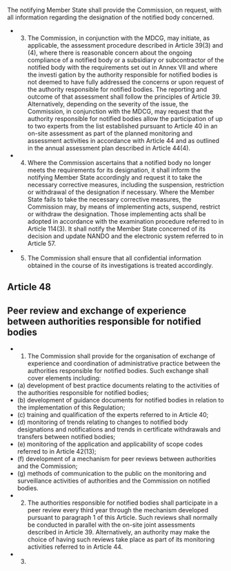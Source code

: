 The  notifying  Member  State  shall  provide  the  Commission,  on  request,  with  all  information  regarding  the designation of the notified body concerned.
- 3. The  Commission,  in  conjunction  with  the  MDCG,  may  initiate,  as  applicable,  the  assessment  procedure  described in  Article  39(3)  and  (4),  where  there  is  reasonable  concern  about  the  ongoing  compliance  of  a  notified  body  or a  subsidiary  or  subcontractor  of  the  notified  body  with  the  requirements  set  out  in  Annex  VII  and  where  the  investi­ gation  by  the  authority  responsible  for  notified  bodies  is  not  deemed  to  have  fully  addressed  the  concerns  or  upon request  of  the  authority  responsible  for  notified  bodies.  The  reporting  and  outcome  of  that  assessment  shall  follow  the principles  of  Article  39.  Alternatively,  depending  on  the  severity  of  the  issue,  the  Commission,  in  conjunction  with  the MDCG, may request that the authority responsible for  notified  bodies allow the participation of up to two experts from the  list  established  pursuant  to  Article  40  in  an  on-site  assessment  as  part  of  the  planned  monitoring  and  assessment activities in accordance with Article 44 and as outlined in the annual assessment plan described in Article 44(4).
- 4. Where  the  Commission  ascertains  that  a  notified  body  no  longer  meets  the  requirements  for  its  designation,  it shall  inform  the  notifying  Member  State  accordingly  and  request  it  to  take  the  necessary  corrective  measures,  including the suspension, restriction or  withdrawal of the designation if necessary.
Where  the Member  State fails to take the necessary corrective measures, the  Commission  may,  by  means of implementing  acts,  suspend,  restrict or withdraw  the  designation. Those  implementing  acts  shall  be  adopted  in accordance  with  the  examination  procedure  referred  to  in  Article  114(3).  It  shall  notify  the  Member  State  concerned  of its  decision and update NANDO and the electronic system referred to in Article 57.
- 5. The Commission shall ensure that all confidential information obtained in the course of its investigations is treated accordingly.
## Article 48
## Peer review and exchange of experience between authorities responsible for notified bodies
- 1. The  Commission  shall  provide  for  the  organisation  of  exchange  of  experience  and  coordination  of  administrative practice between the authorities responsible for notified bodies. Such exchange shall cover elements including:
- (a)   development of best practice documents relating to the activities of the authorities responsible for notified bodies;
- (b)   development of guidance documents for notified bodies in relation to the implementation of this Regulation;
- (c)   training and qualification of the experts referred to in Article 40;
- (d)   monitoring  of  trends  relating  to  changes  to  notified  body  designations  and  notifications  and  trends  in  certificate withdrawals and transfers between notified bodies;
- (e)   monitoring of  the application and applicability of scope codes referred to in Article 42(13);
- (f)   development of a mechanism for peer reviews between authorities and the Commission;
- (g)   methods  of  communication  to  the  public  on  the  monitoring  and  surveillance  activities  of  authorities  and  the Commission on notified bodies.
- 2. The  authorities  responsible  for  notified  bodies  shall  participate  in  a  peer  review  every  third  year  through  the mechanism developed pursuant to paragraph 1 of this Article. Such reviews shall normally be conducted in parallel with the  on-site  joint  assessments  described  in  Article  39.  Alternatively,  an  authority  may  make  the  choice  of  having  such reviews take place as part of its monitoring activities referred to in Article 44.
- 3. 